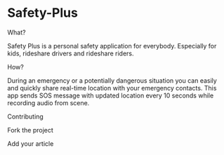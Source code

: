 # Safety-Plus

What?

Safety Plus is a personal safety application for everybody. 
Especially for kids, rideshare drivers and rideshare riders.

How?

During an emergency or a potentially dangerous situation you can easily and quickly share real-time location with your emergency contacts.
This app sends SOS message with updated location every 10 seconds while recording audio from scene.

Contributing

Fork the project

Add your article
